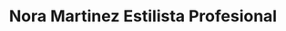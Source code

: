 ---
title: "Nora Martinez Estilista Profesional"
url: /colima/nora-martinez-estilista-profesional/
shop: Friseur
---